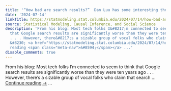```yaml
---
title: '“How bad are search results?”  Dan Luu has some interesting thoughts:'
date: '2024-07-14'
linkTitle: https://statmodeling.stat.columbia.edu/2024/07/14/how-bad-are-search-results-dan-luu-has-some-interesting-thoughts/
source: Statistical Modeling, Causal Inference, and Social Science
description: 'From his blog: Most tech folks I&#8217;m connected to seem to think
  that Google search results are significantly worse than they were ten years ago
  . . . However, there&#8217;s a sizable group of vocal folks who claim that search
  &#8230; <a href="https://statmodeling.stat.columbia.edu/2024/07/14/how-bad-are-search-results-dan-luu-has-some-interesting-thoughts/">Continue
  reading <span class="meta-nav">&#8594;</span></a> ...'
disable_comments: true
---
```

From his blog: Most tech folks I&#8217;m connected to seem to think that Google search results are significantly worse than they were ten years ago . . . However, there&#8217;s a sizable group of vocal folks who claim that search &#8230; <a href="https://statmodeling.stat.columbia.edu/2024/07/14/how-bad-are-search-results-dan-luu-has-some-interesting-thoughts/">Continue reading <span class="meta-nav">&#8594;</span></a> ...